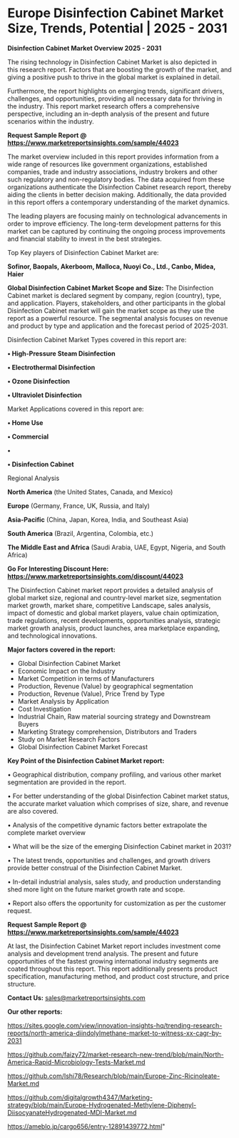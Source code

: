 # Europe Disinfection Cabinet Market Size, Trends, Potential | 2025 - 2031

<Strong> Disinfection Cabinet Market Overview 2025 - 2031</strong>

The rising technology in Disinfection Cabinet Market is also depicted in this research report. Factors that are boosting the growth of the market, and giving a positive push to thrive in the global market is explained in detail.

Furthermore, the report highlights on emerging trends, significant drivers, challenges, and opportunities, providing all necessary data for thriving in the industry. This report market research offers a comprehensive perspective, including an in-depth analysis of the present and future scenarios within the industry.

<strong>Request Sample Report @ <a href=https://www.marketreportsinsights.com/sample/44023>https://www.marketreportsinsights.com/sample/44023</a></strong>

The market overview included in this report provides information from a wide range of resources like government organizations, established companies, trade and industry associations, industry brokers and other such regulatory and non-regulatory bodies. The data acquired from these organizations authenticate the Disinfection Cabinet research report, thereby aiding the clients in better decision making. Additionally, the data provided in this report offers a contemporary understanding of the market dynamics.

The leading players are focusing mainly on technological advancements in order to improve efficiency. The long-term development patterns for this market can be captured by continuing the ongoing process improvements and financial stability to invest in the best strategies.

Top Key players of Disinfection Cabinet Market are:

<strong>Sofinor, Baopals, Akerboom, Malloca, Nuoyi Co., Ltd., Canbo, Midea, Haier</strong>

<strong><b>Global Disinfection Cabinet Market Scope and Size:</b></strong>
The Disinfection Cabinet market is declared segment by company, region (country), type, and application. Players, stakeholders, and other participants in the global Disinfection Cabinet market will gain the market scope as they use the report as a powerful resource. The segmental analysis focuses on revenue and product by type and application and the forecast period of 2025-2031.

Disinfection Cabinet Market Types covered in this report are:

<strong>•  High-Pressure Steam Disinfection

•  Electrothermal Disinfection

•  Ozone Disinfection

•  Ultraviolet Disinfection</strong>

Market Applications covered in this report are:

<strong>•  Home Use

•  Commercial

•  

•  Disinfection Cabinet</strong> 

Regional Analysis

<strong>North America</strong> (the United States, Canada, and Mexico)

<strong>Europe</strong> (Germany, France, UK, Russia, and Italy)

<strong>Asia-Pacific</strong> (China, Japan, Korea, India, and Southeast Asia)

<strong>South America</strong> (Brazil, Argentina, Colombia, etc.)

<strong>The Middle East and Africa</strong> (Saudi Arabia, UAE, Egypt, Nigeria, and South Africa)

<strong>Go For Interesting Discount Here: <a href=https://www.marketreportsinsights.com/discount/44023>https://www.marketreportsinsights.com/discount/44023</a></strong>

The Disinfection Cabinet market report provides a detailed analysis of global market size, regional and country-level market size, segmentation market growth, market share, competitive Landscape, sales analysis, impact of domestic and global market players, value chain optimization, trade regulations, recent developments, opportunities analysis, strategic market growth analysis, product launches, area marketplace expanding, and technological innovations.

<strong><b>Major factors covered in the report:</b></strong>
<ul>
  <li>Global Disinfection Cabinet Market </li>
  <li>Economic Impact on the Industry</li>
  <li>Market Competition in terms of Manufacturers</li>
  <li>Production, Revenue (Value) by geographical segmentation</li>
  <li>Production, Revenue (Value), Price Trend by Type</li>
  <li>Market Analysis by Application</li>
  <li>Cost Investigation</li>
  <li>Industrial Chain, Raw material sourcing strategy and Downstream Buyers</li>
  <li>Marketing Strategy comprehension, Distributors and Traders</li>
  <li>Study on Market Research Factors</li>
  <li>Global Disinfection Cabinet Market Forecast</li>
</ul>

<strong><b>Key Point of the Disinfection Cabinet Market report:</b></strong>

• Geographical distribution, company profiling, and various other market segmentation are provided in the report.

• For better understanding of the global Disinfection Cabinet market status, the accurate market valuation which comprises of size, share, and revenue are also covered.

• Analysis of the competitive dynamic factors better extrapolate the complete market overview

• What will be the size of the emerging Disinfection Cabinet market in 2031?

• The latest trends, opportunities and challenges, and growth drivers provide better construal of the Disinfection Cabinet Market.

• In-detail industrial analysis, sales study, and production understanding shed more light on the future market growth rate and scope.

• Report also offers the opportunity for customization as per the customer request.

<strong>Request Sample Report @ <a href=https://www.marketreportsinsights.com/sample/44023>https://www.marketreportsinsights.com/sample/44023</a></strong>

At last, the Disinfection Cabinet Market report includes investment come analysis and development trend analysis. The present and future opportunities of the fastest growing international industry segments are coated throughout this report. This report additionally presents product specification, manufacturing method, and product cost structure, and price structure.

<strong>Contact Us:</strong>
sales@marketreportsinsights.com

<strong>Our other reports:</strong>

<a href=https://sites.google.com/view/innovation-insights-hq/trending-research-reports/north-america-diindolylmethane-market-to-witness-xx-cagr-by-2031>https://sites.google.com/view/innovation-insights-hq/trending-research-reports/north-america-diindolylmethane-market-to-witness-xx-cagr-by-2031</a>

<a href=https://github.com/faizy72/market-research-new-trend/blob/main/North-America-Rapid-Microbiology-Tests-Market.md>https://github.com/faizy72/market-research-new-trend/blob/main/North-America-Rapid-Microbiology-Tests-Market.md</a>

<a href=https://github.com/Ishi78/Research/blob/main/Europe-Zinc-Ricinoleate-Market.md>https://github.com/Ishi78/Research/blob/main/Europe-Zinc-Ricinoleate-Market.md</a>

<a href=https://github.com/digitalgrowth4347/Marketing-strategy/blob/main/Europe-Hydrogenated-Methylene-Diphenyl-DiisocyanateHydrogenated-MDI-Market.md>https://github.com/digitalgrowth4347/Marketing-strategy/blob/main/Europe-Hydrogenated-Methylene-Diphenyl-DiisocyanateHydrogenated-MDI-Market.md</a>

<a href=https://ameblo.jp/cargo656/entry-12891439772.html>https://ameblo.jp/cargo656/entry-12891439772.html</a>"
